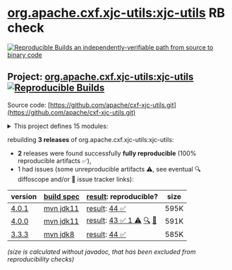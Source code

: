 [org.apache.cxf.xjc-utils:xjc-utils](https://central.sonatype.com/artifact/org.apache.cxf.xjc-utils/xjc-utils/versions) RB check
=======

[![Reproducible Builds](https://reproducible-builds.org/images/logos/rb.svg) an independently-verifiable path from source to binary code](https://reproducible-builds.org/)

## Project: [org.apache.cxf.xjc-utils:xjc-utils](https://central.sonatype.com/artifact/org.apache.cxf.xjc-utils/xjc-utils/versions) [![Reproducible Builds](https://img.shields.io/endpoint?url=https://raw.githubusercontent.com/jvm-repo-rebuild/reproducible-central/master/content/org/apache/cxf/xjc-utils/badge.json)](https://github.com/jvm-repo-rebuild/reproducible-central/blob/master/content/org/apache/cxf/xjc-utils/README.md)

Source code: [https://github.com/apache/cxf-xjc-utils.git](https://github.com/apache/cxf-xjc-utils.git)

<details><summary>This project defines 15 modules:</summary>

* [org.apache.cxf.xjc-utils:cxf-xjc-runtime](https://central.sonatype.com/artifact/org.apache.cxf.xjc-utils/cxf-xjc-runtime/4.0.1)
* [org.apache.cxf.xjc-utils:xjc-utils](https://central.sonatype.com/artifact/org.apache.cxf.xjc-utils/xjc-utils/4.0.1)
* [org.apache.cxf.xjcplugins.tests:cxf-xjc-boolean-test](https://central.sonatype.com/artifact/org.apache.cxf.xjcplugins.tests/cxf-xjc-boolean-test/4.0.1)
* [org.apache.cxf.xjcplugins.tests:cxf-xjc-dv-test](https://central.sonatype.com/artifact/org.apache.cxf.xjcplugins.tests/cxf-xjc-dv-test/4.0.1)
* [org.apache.cxf.xjcplugins.tests:cxf-xjc-ts-test](https://central.sonatype.com/artifact/org.apache.cxf.xjcplugins.tests/cxf-xjc-ts-test/4.0.1)
* [org.apache.cxf.xjcplugins.tests:cxf-xjc-wsdlextension-test](https://central.sonatype.com/artifact/org.apache.cxf.xjcplugins.tests/cxf-xjc-wsdlextension-test/4.0.1)
* [org.apache.cxf.xjcplugins:cxf-xjc-boolean](https://central.sonatype.com/artifact/org.apache.cxf.xjcplugins/cxf-xjc-boolean/4.0.1)
* [org.apache.cxf.xjcplugins:cxf-xjc-bug671](https://central.sonatype.com/artifact/org.apache.cxf.xjcplugins/cxf-xjc-bug671/4.0.1)
* [org.apache.cxf.xjcplugins:cxf-xjc-bug986](https://central.sonatype.com/artifact/org.apache.cxf.xjcplugins/cxf-xjc-bug986/4.0.1)
* [org.apache.cxf.xjcplugins:cxf-xjc-dv](https://central.sonatype.com/artifact/org.apache.cxf.xjcplugins/cxf-xjc-dv/4.0.1)
* [org.apache.cxf.xjcplugins:cxf-xjc-javadoc](https://central.sonatype.com/artifact/org.apache.cxf.xjcplugins/cxf-xjc-javadoc/4.0.1)
* [org.apache.cxf.xjcplugins:cxf-xjc-pl](https://central.sonatype.com/artifact/org.apache.cxf.xjcplugins/cxf-xjc-pl/4.0.1)
* [org.apache.cxf.xjcplugins:cxf-xjc-ts](https://central.sonatype.com/artifact/org.apache.cxf.xjcplugins/cxf-xjc-ts/4.0.1)
* [org.apache.cxf.xjcplugins:cxf-xjc-wsdlextension](https://central.sonatype.com/artifact/org.apache.cxf.xjcplugins/cxf-xjc-wsdlextension/4.0.1)
* [org.apache.cxf:cxf-xjc-plugin](https://central.sonatype.com/artifact/org.apache.cxf/cxf-xjc-plugin/4.0.1)
</details>

rebuilding **3 releases** of org.apache.cxf.xjc-utils:xjc-utils:
- **2** releases were found successfully **fully reproducible** (100% reproducible artifacts :white_check_mark:),
- 1 had issues (some unreproducible artifacts :warning:, see eventual :mag: diffoscope and/or :memo: issue tracker links):

| version | [build spec](/BUILDSPEC.md) | [result](https://reproducible-builds.org/docs/jvm/): reproducible? | size |
| -- | --------- | ------ | -- |
| [4.0.1](https://central.sonatype.com/artifact/org.apache.cxf.xjc-utils/xjc-utils/4.0.1/pom) | [mvn jdk11](xjc-utils-4.0.1.buildspec) | [result](xjc-utils-4.0.1.buildinfo): [44 :white_check_mark: ](xjc-utils-4.0.1.buildcompare) | 595K |
| [4.0.0](https://central.sonatype.com/artifact/org.apache.cxf.xjc-utils/xjc-utils/4.0.0/pom) | [mvn jdk11](xjc-utils-4.0.0.buildspec) | [result](xjc-utils-4.0.0.buildinfo): [43 :white_check_mark:  1 :warning:](xjc-utils-4.0.0.buildcompare) [:mag:](xjc-utils-4.0.0.diffoscope) [:memo:](https://github.com/apache/cxf-xjc-utils/pull/73) | 591K |
| [3.3.3](https://central.sonatype.com/artifact/org.apache.cxf.xjc-utils/xjc-utils/3.3.3/pom) | [mvn jdk8](xjc-utils-3.3.3.buildspec) | [result](xjc-utils-3.3.3.buildinfo): [44 :white_check_mark: ](xjc-utils-3.3.3.buildcompare) | 585K |

<i>(size is calculated without javadoc, that has been excluded from reproducibility checks)</i>
